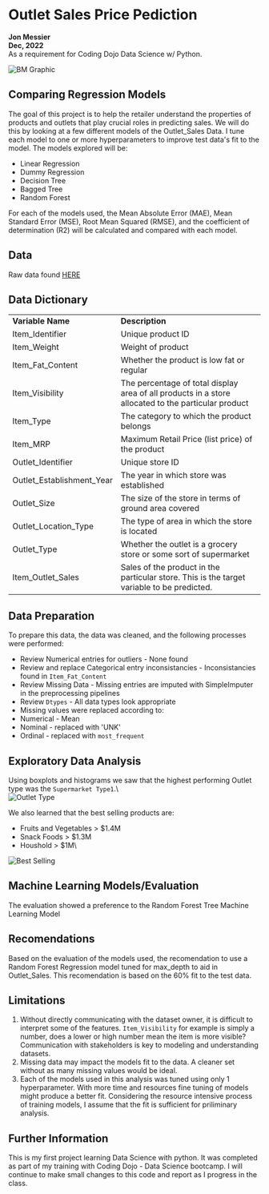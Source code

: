 # Outlet Sales Price Pediction
**Jon Messier**\
**Dec, 2022**\
As a requirement for Coding Dojo Data Science w/ Python.

![BM Graphic](https://www.analyticsvidhya.com/wp-content/uploads/2016/02/Comp-4.jpg)

## Comparing Regression Models
The goal of this project is to help the retailer understand the properties of products and outlets that play crucial roles in predicting sales.  We will do this by looking at a few different models of the Outlet_Sales Data.  I tune each model to one or more hyperparameters to improve test data's fit to the model.  The models explored will be:
 - Linear Regression
 - Dummy Regression
 - Decision Tree
 - Bagged Tree
 - Random Forest
 
For each of the models used, the Mean Absolute Error (MAE), Mean Standard Error (MSE), Root Mean Squared (RMSE), and the coefficient of determination (R2) will be calculated and compared with each model.


## Data
Raw data found [HERE](https://drive.google.com/uc?id=1syH81TVrbBsdymLT_jl2JIf6IjPXtSQw)

## Data Dictionary
<table><tbody><tr><td><strong>Variable Name</strong></td><td><strong>Description</strong></td></tr><tr><td>Item_Identifier</td><td>Unique product ID</td></tr><tr><td>Item_Weight</td><td>Weight of product</td></tr><tr><td>Item_Fat_Content</td><td>Whether the product is low fat or regular</td></tr><tr><td>Item_Visibility</td><td>The percentage of total display area of all products in a store allocated to the particular product</td></tr><tr><td>Item_Type</td><td>The category to which the product belongs</td></tr><tr><td>Item_MRP</td><td>Maximum Retail Price (list price) of the product</td></tr><tr><td>Outlet_Identifier</td><td>Unique store ID</td></tr><tr><td>Outlet_Establishment_Year</td><td>The year in which store was established</td></tr><tr><td>Outlet_Size</td><td>The size of the store in terms of ground area covered</td></tr><tr><td>Outlet_Location_Type</td><td>The type of area in which the store is located</td></tr><tr><td>Outlet_Type</td><td>Whether the outlet is a grocery store or some sort of supermarket</td></tr><tr><td>Item_Outlet_Sales</td><td>Sales of the product in the particular store. This is the target variable to be predicted.
<a href="https://github.com/ShauryaBhandari/Bigmart-Sales-Prediction#why-does-the-the-problem-need-to-be-solved" id="user-content-why-does-the-the-problem-need-to-be-solved" class="anchor" aria-hidden="true" target="_blank"></a></td></tr></tbody></table>


## Data Preparation
To prepare this data, the data was cleaned, and the following processes were performed:
- Review Numerical entries for outliers - None found
- Review and replace Categorical entry inconsistancies - Inconsistancies found in `Item_Fat_Content`
- Review Missing Data - Missing entries are imputed with SimpleImputer in the preprocessing pipelines
- Review `Dtypes` - All data types look appropriate
- Missing values were replaced according to:
 - Numerical - Mean
 - Nominal - replaced with 'UNK'
 - Ordinal - replaced with `most_frequent`

## Exploratory Data Analysis
Using boxplots and histograms we saw that the highest performing Outlet type was the `Supermarket Type1`.\  
![Outlet Type](https://drive.google.com/uc?id=16PauujXw0s-soOrVqFEGkK9k5_9dwgFy)

We also learned that the best selling products are:
- Fruits and Vegetables > $1.4M
- Snack Foods > $1.3M
- Houshold > $1M\

![Best Selling](https://drive.google.com/uc?id=16TIUSPQ2aMXsOS9kgLJeIDWt3fRbdvq-)


## Machine Learning Models/Evaluation

The evaluation showed a preference to the Random Forest Tree Machine Learning Model

## Recomendations
Based on the evaluation of the models used, the recomendation to use a Random Forest Regression model tuned for max_depth to aid in Outlet_Sales.  This recomendation is based on the 60% fit to the test data.

## Limitations
1) Without directly communicating with the dataset owner, it is difficult to interpret some of the features.  `Item_Visibility` for example is simply a number, does a lower or high number mean the item is more visible?  Communication with stakeholders is key to modeling and understanding datasets. 
2) Missing data may impact the models fit to the data.  A cleaner set without as many missing values would be ideal.
3) Each of the models used in this analysis was tuned using only 1 hyperparameter.  With more time and resources fine tuning of models might produce a better fit. Considering the resource intensive process of training models, I assume that the fit is sufficient for priliminary analysis.  

## Further Information
This is my first project learning Data Science with python.  It was completed as part of my training with Coding Dojo - Data Science bootcamp.  I will continue to make small changes to this code and report as I progress in the class.
